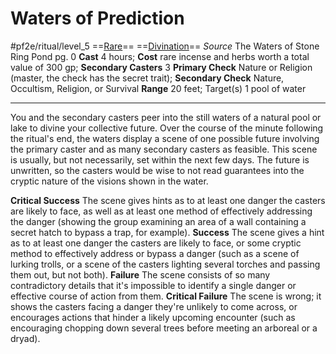# Waters of Prediction
#pf2e/ritual/level_5
==[Rare](rulesare.md)== ==[Divination](rules/traits/divination.md)==
*Source* The Waters of Stone Ring Pond pg. 0
**Cast** 4 hours; **Cost** rare incense and herbs worth a total value of 300 gp; **Secondary Casters** 3
**Primary Check** Nature or Religion (master, the check has the secret trait); **Secondary Check** Nature, Occultism, Religion, or Survival
**Range** 20 feet; Target(s) 1 pool of water

---
You and the secondary casters peer into the still waters of a natural pool or lake to divine your collective future. Over the course of the minute following the ritual's end, the waters display a scene of one possible future involving the primary caster and as many secondary casters as feasible. This scene is usually, but not necessarily, set within the next few days. The future is unwritten, so the casters would be wise to not read guarantees into the cryptic nature of the visions shown in the water.

**Critical Success** The scene gives hints as to at least one danger the casters are likely to face, as well as at least one method of effectively addressing the danger (showing the group examining an area of a wall containing a secret hatch to bypass a trap, for example).
**Success** The scene gives a hint as to at least one danger the casters are likely to face, or some cryptic method to effectively address or bypass a danger (such as a scene of lurking trolls, or a scene of the casters lighting several torches and passing them out, but not both).
**Failure** The scene consists of so many contradictory details that it's impossible to identify a single danger or effective course of action from them.
**Critical Failure** The scene is wrong; it shows the casters facing a danger they're unlikely to come across, or encourages actions that hinder a likely upcoming encounter (such as encouraging chopping down several trees before meeting an arboreal or a dryad).